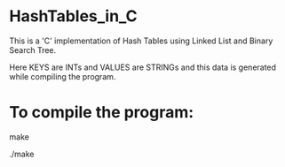 # HashTables_in_C
This is a 'C' implementation of Hash Tables using Linked List and Binary Search Tree.

Here KEYS are INTs and VALUES are STRINGs and this data is generated while compiling the program.

# To compile the program:
 make
 
./make
